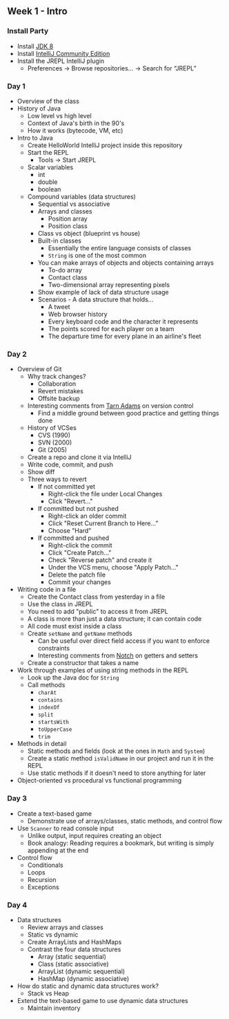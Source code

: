 ## Week 1 - Intro

### Install Party

* Install [JDK 8](http://www.oracle.com/technetwork/java/javase/downloads/jdk8-downloads-2133151.html)
* Install [IntelliJ Community Edition](https://www.jetbrains.com/idea/download/)
* Install the JREPL IntelliJ plugin
  * Preferences -> Browse repositories… -> Search for “JREPL”

### Day 1

* Overview of the class
* History of Java
  * Low level vs high level
  * Context of Java's birth in the 90's
  * How it works (bytecode, VM, etc)
* Intro to Java
  * Create HelloWorld IntelliJ project inside this repository
  * Start the REPL
    * Tools -> Start JREPL
  * Scalar variables
    * int
    * double
    * boolean
  * Compound variables (data structures)
    * Sequential vs associative
    * Arrays and classes
      * Position array
      * Position class
    * Class vs object (blueprint vs house)
    * Built-in classes
      * Essentially the entire language consists of classes
      * `String` is one of the most common
    * You can make arrays of objects and objects containing arrays
      * To-do array
      * Contact class
      * Two-dimensional array representing pixels
    * Show example of lack of data structure usage
    * Scenarios - A data structure that holds...
      * A tweet
      * Web browser history
      * Every keyboard code and the character it represents
      * The points scored for each player on a team
      * The departure time for every plane in an airline's fleet

### Day 2

* Overview of Git
  * Why track changes?
    * Collaboration
    * Revert mistakes
    * Offsite backup
  * Interesting comments from [Tarn Adams](https://www.reddit.com/r/IAmA/comments/1avszc/im_tarn_adams_of_bay_12_games_cocreator_of_dwarf/c919fo8) on version control
    * Find a middle ground between good practice and getting things done
  * History of VCSes
    * CVS (1990)
    * SVN (2000)
    * Git (2005)
  * Create a repo and clone it via IntelliJ
  * Write code, commit, and push
  * Show diff
  * Three ways to revert
    * If not committed yet
      * Right-click the file under Local Changes
      * Click "Revert..."
    * If committed but not pushed
      * Right-click an older commit
      * Click "Reset Current Branch to Here..."
      * Choose "Hard"
    * If committed and pushed
      * Right-click the commit
      * Click "Create Patch..."
      * Check "Reverse patch" and create it
      * Under the VCS menu, choose "Apply Patch..."
      * Delete the patch file
      * Commit your changes
* Writing code in a file
  * Create the Contact class from yesterday in a file
  * Use the class in JREPL
  * You need to add "public" to access it from JREPL
  * A class is more than just a data structure; it can contain code
  * All code must exist inside a class
  * Create `setName` and `getName` methods
    * Can be useful over direct field access if you want to enforce constraints
    * Interesting comments from [Notch](http://notch.tumblr.com/post/15782716917/coding-skill-and-the-decline-of-stagnation) on getters and setters
  * Create a constructor that takes a name
* Work through examples of using string methods in the REPL
  * Look up the Java doc for `String`
  * Call methods
    * `charAt`
    * `contains`
    * `indexOf`
    * `split`
    * `startsWith`
    * `toUpperCase`
    * `trim`
* Methods in detail
  * Static methods and fields (look at the ones in `Math` and `System`)
  * Create a static method `isValidName` in our project and run it in the REPL
  * Use static methods if it doesn't need to store anything for later
* Object-oriented vs procedural vs functional programming

### Day 3

* Create a text-based game
  * Demonstrate use of arrays/classes, static methods, and control flow
* Use `Scanner` to read console input
  * Unlike output, input requires creating an object
  * Book analogy: Reading requires a bookmark, but writing is simply appending at the end
* Control flow
  * Conditionals
  * Loops
  * Recursion
  * Exceptions

### Day 4

* Data structures
  * Review arrays and classes
  * Static vs dynamic
  * Create ArrayLists and HashMaps
  * Contrast the four data structures
    * Array (static sequential)
    * Class (static associative)
    * ArrayList (dynamic sequential)
    * HashMap (dynamic associative)
* How do static and dynamic data structures work?
  * Stack vs Heap
* Extend the text-based game to use dynamic data structures
  * Maintain inventory

